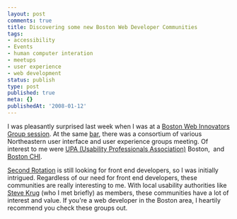 ```yaml
---
layout: post
comments: true
title: Discovering some new Boston Web Developer Communities
tags:
- accessibility
- Events
- human computer interation
- meetups
- user experience
- web development
status: publish
type: post
published: true
meta: {}
publishedAt: '2008-01-12'
---
```


I was pleasantly surprised last week when I was at a <a href="http://www.webinnovatorsgroup.com/2007/11/14/webinno-small-group-dinner-%e2%80%93-%e2%80%9cthe-secrets-of-social-network-platform-apps%e2%80%9d/">Boston Web Innovators Group session</a>. At the same <a href="http://www.classicirish.com/asgard_about.html">bar</a>, there was a consortium of various Northeastern user interface and user experience groups meeting. Of interest to me were <a href="http://upaboston.org/">UPA (Usability Professionals Association)</a> Boston,  and <a href="http://www.bostonchi.org/">Boston CHI</a>.

<a href="http://www.secondrotation.com/main/careers">Second Rotation</a> is still looking for front end developers, so I was initially intrigued. Regardless of our need for front end developers, these communities are really interesting to me. With local usability authorities like <a href="http://www.sensible.com/">Steve Krug</a> (who I met briefly) as members, these communities have a lot of interest and value. If you're a web developer in the Boston area, I heartily recommend you check these groups out.
